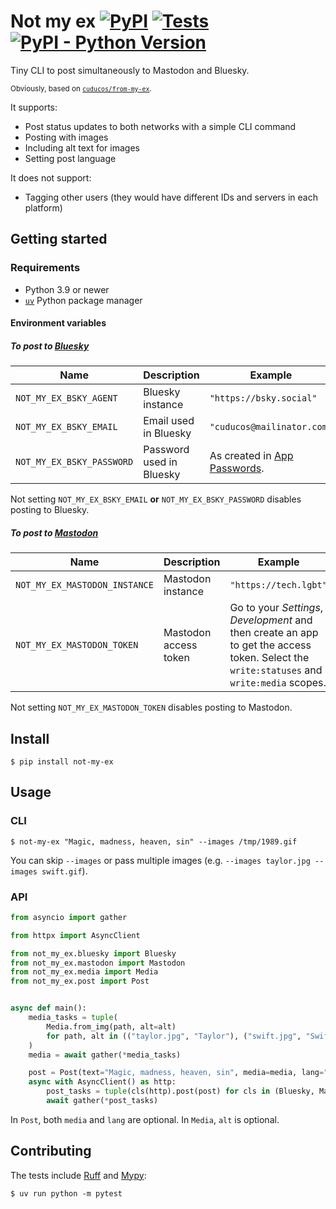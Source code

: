 # Not my ex [![PyPI](https://img.shields.io/pypi/v/not-my-ex)](https://pypi.org/project/not-my-ex/) [![Tests](https://img.shields.io/github/actions/workflow/status/cuducos/not-my-ex/pytest.yml)](https://github.com/cuducos/not-my-ex/actions/workflows/pytest.yml) [![PyPI - Python Version](https://img.shields.io/pypi/pyversions/not-my-ex)](https://pypi.org/project/not-my-ex/)

Tiny CLI to post simultaneously to Mastodon and Bluesky.

<small>Obviously, based on [`cuducos/from-my-ex`](https://github.com/cuducos/from-my-ex).</small>

It supports:
* Post status updates to both networks with a simple CLI command
* Posting with images
* Including alt text for images
* Setting post language

It does not support:
* Tagging other users (they would have different IDs and servers in each platform)

## Getting started

### Requirements

* Python 3.9 or newer
* [`uv`](https://docs.astral.sh/uv) Python package manager

#### Environment variables

##### To post to [Bluesky](https://bsky.app)

| Name | Description | Example | Default value |
|---|---|---|---|
| `NOT_MY_EX_BSKY_AGENT` | Bluesky instance | `"https://bsky.social"` | `"https://bsky.social"` |
| `NOT_MY_EX_BSKY_EMAIL` | Email used in Bluesky | `"cuducos@mailinator.com"` | `None` |
| `NOT_MY_EX_BSKY_PASSWORD` | Password used in Bluesky | As created in [App Passwords](https://bsky.app/settings/app-passwords). | `None` |

Not setting `NOT_MY_EX_BSKY_EMAIL` **or** `NOT_MY_EX_BSKY_PASSWORD` disables posting to Bluesky.

##### To post to [Mastodon](https://joinmastodon.org/)

| Name | Description | Example | Default value |
|---|---|---|---|
| `NOT_MY_EX_MASTODON_INSTANCE` | Mastodon instance | `"https://tech.lgbt"` | `"https://mastodon.social"` |
| `NOT_MY_EX_MASTODON_TOKEN` | Mastodon access token | Go to your _Settings_, _Development_ and then create an app to get the access token. Select the `write:statuses` and `write:media` scopes. | `None` |

Not setting `NOT_MY_EX_MASTODON_TOKEN` disables posting to Mastodon.

## Install

```console
$ pip install not-my-ex
```

## Usage


### CLI

```console
$ not-my-ex "Magic, madness, heaven, sin" --images /tmp/1989.gif
```

You can skip `--images` or pass multiple images  (e.g. `--images taylor.jpg --images swift.gif`).

### API

```python
from asyncio import gather

from httpx import AsyncClient

from not_my_ex.bluesky import Bluesky
from not_my_ex.mastodon import Mastodon
from not_my_ex.media import Media
from not_my_ex.post import Post


async def main():
    media_tasks = tuple(
        Media.from_img(path, alt=alt)
        for path, alt in (("taylor.jpg", "Taylor"), ("swift.jpg", "Swift"))
    )
    media = await gather(*media_tasks)

    post = Post(text="Magic, madness, heaven, sin", media=media, lang="en")
    async with AsyncClient() as http:
        post_tasks = tuple(cls(http).post(post) for cls in (Bluesky, Mastodon))
        await gather(*post_tasks)
```

In `Post`, both `media` and `lang` are optional. In `Media`, `alt` is optional.

## Contributing

The tests include [Ruff](https://docs.astral.sh/ruff/) and [Mypy](https://www.mypy-lang.org/):

```console
$ uv run python -m pytest
```
